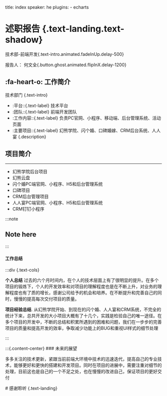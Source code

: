title: index
speaker: he
plugins:
    - echarts

<slide class="bg-black-blue aligncenter" image="https://cn.bing.com/az/hprichbg/rb/RainierDawn_EN-AU3730494945_1920x1080.jpg .dark">

# 述职报告 {.text-landing.text-shadow}

技术部-前端开发{.text-intro.animated.fadeInUp.delay-500}

报告人： 何文全{.button.ghost.animated.flipInX.delay-1200}

<slide :class="size-50">

##  :fa-heart-o: 工作简介

技术部门 {.text-intro}

* :平台\::{.text-label}  技术平台
* :团队\::{.text-label}  前端开发团队
* :工作内容\::{.text-label}  负责PC官网、小程序、移动端、后台管理系统、活动页面
* :主要项目\::{.text-label} 幻熊学院、闪个婚、口碑婚嫁、CRM后台系统、人人宴
{.description}

<slide class="bg-black aligncenter" image="https://source.unsplash.com/n9WPPWiPPJw/ .anim">

## 项目简介

---

-   幻熊学院后台项目
-   幻熊云盘
-   闪个婚PC端官网、小程序、H5和后台管理系统
-   口碑项目
-   CRM后台管理项目
-   人人宴PC端官网、小程序、H5和后台管理系统
-   CRM钉钉小程序

:::note
## Note here
:::


<slide>

#### 工作总结

:::div {.text-cols}

**个人总结** 过去的六个月时间内，在个人的技术层面上有了很明显的提升。在多个项目的锻炼下，个人的开发效率和对项目的理解程度也是在不断上升，对业务的理解程度也有了质的增长，感谢公司给予的机会和培养。在不断提升和完善自己的同时，慢慢的提高每次交付项目的质量。

**项目经验总结**. 从幻熊学院开始、到现在的闪个婚、人人宴和CRM系统，不完全的统计下来，总共开发的大小项目大概有了十几个，实践是检验自己的唯一途径。在多个项目的开发中，不断的总结和积累所遇到的困难和问题，我们在一步步的完善项目的质量和提高开发的效率，争取减少功能上的BUG和重视UI样式的细节处理

:::

<slide>
:::{.content-center}
### 未来的展望

多多关注的技术更新，紧跟当前前端大环境中技术的迅速迭代，提高自己的专业技术，能够更好和更快的搭建和开发项目。同时在项目的进展中，需要注重对细节的处理，目前这也是自己的一个不足之处，也在慢慢的改进自己，保证项目的更好交付

<slide class="aligncenter" image="https://cn.bing.com/az/hprichbg/rb/RainierDawn_EN-AU3730494945_1920x1080.jpg .dark">
# 感谢聆听 {.text-landing}
